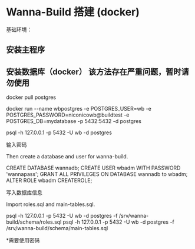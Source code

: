 # Wanna-Build 搭建 (docker)


基础环境：

## 安装主程序

## 安装数据库（docker） 该方法存在严重问题，暂时请勿使用 



docker pull postgres

docker run --name wbpostgres -e POSTGRES_USER=wb -e POSTGRES_PASSWORD=niconicowb@buildtest -e POSTGRES_DB=mydatabase -p 5432:5432 -d postgres

psql -h 127.0.0.1 -p 5432 -U wb -d postgres

输入密码

Then create a database and user for wanna-build.


CREATE DATABASE wannadb;
CREATE USER wbadm WITH PASSWORD 'wannapass';
GRANT ALL PRIVILEGES ON DATABASE wannadb to wbadm;
ALTER ROLE wbadm CREATEROLE;


写入数据库信息


Import roles.sql and main-tables.sql.


psql -h 127.0.0.1 -p 5432 -U wb -d postgres -f /srv/wanna-build/schema/roles.sql
psql -h 127.0.0.1 -p 5432 -U wb -d postgres -f /srv/wanna-build/schema/main-tables.sql

*需要使用密码
